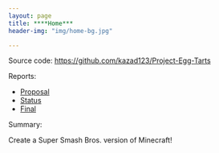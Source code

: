 ```yaml
---
layout: page
title: ****Home***
header-img: "img/home-bg.jpg"

---
```




Source code: https://github.com/kazad123/Project-Egg-Tarts

Reports:

- [Proposal](proposal.html)
- [Status](status.html)
- [Final](final.html)

Summary:

Create a Super Smash Bros. version of Minecraft!





[quickref]: https://github.com/mundimark/quickrefs/blob/master/HTML.md
